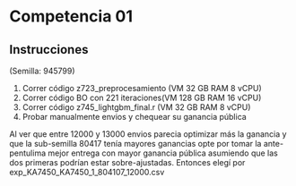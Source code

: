 # Competencia 01

## Instrucciones

(Semilla: 945799)
1. Correr código z723_preprocesamiento (VM 32 GB RAM 8 vCPU)
2. Correr código BO con 221 iteraciones(VM 128 GB RAM 16 vCPU)
3. Correr código z745_lightgbm_final.r (VM 32 GB RAM 8 vCPU)
4. Probar manualmente envios y chequear su ganancia pública

Al ver que entre 12000 y 13000 envios parecia optimizar más la ganancia y que la sub-semilla 80417 tenía mayores ganancias opte por tomar la ante-pentulima mejor entrega con mayor ganancia pública asumiendo que las dos primeras podrían estar sobre-ajustadas. Entonces elegí por exp_KA7450_KA7450_1_804107_12000.csv